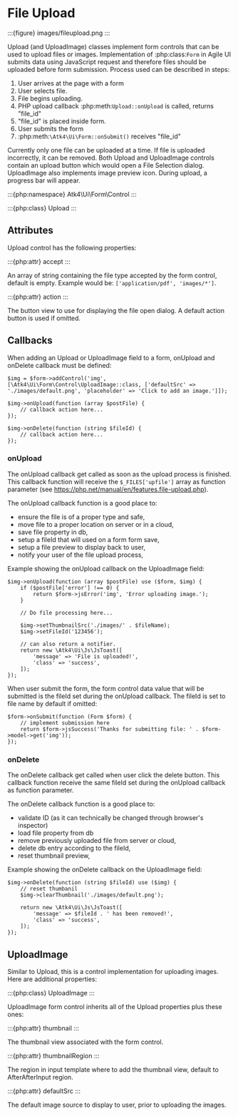 # File Upload

:::{figure} images/fileupload.png
:::

Upload (and UploadImage) classes implement form controls that can be used to upload files or images.
Implementation of :php:class:`Form` in Agile UI submits data using JavaScript request and
therefore files should be uploaded before form submission. Process used can be described
in steps:

1. User arrives at the page with a form
2. User selects file.
3. File begins uploading.
4. PHP upload callback :php:meth:`Upload::onUpload` is called, returns "file_id"
5. "file_id" is placed inside form.
6. User submits the form
7. :php:meth:`\Atk4\Ui\Form::onSubmit()` receives "file_id"

Currently only one file can be uploaded at a time. If file is uploaded incorrectly,
it can be removed. Both Upload and UploadImage controls contain an upload button which would
open a File Selection dialog. UploadImage also implements image preview icon.
During upload, a progress bar will appear.

:::{php:namespace} Atk4\Ui\Form\Control
:::

:::{php:class} Upload
:::

## Attributes

Upload control has the following properties:

:::{php:attr} accept
:::

An array of string containing the file type accepted by the form control, default is empty.
Example would be: `['application/pdf', 'images/*']`.

:::{php:attr} action
:::

The button view to use for displaying the file open dialog. A default action button is used if omitted.

## Callbacks

When adding an Upload or UploadImage field to a form, onUpload and onDelete callback must be defined:

```
$img = $form->addControl('img', [\Atk4\Ui\Form\Control\UploadImage::class, ['defaultSrc' => './images/default.png', 'placeholder' => 'Click to add an image.']]);

$img->onUpload(function (array $postFile) {
    // callback action here...
});

$img->onDelete(function (string $fileId) {
    // callback action here...
});
```

### onUpload

The onUpload callback get called as soon as the upload process is finished. This callback
function will receive the `$_FILES['upfile']` array as function parameter (see https://php.net/manual/en/features.file-upload.php).

The onUpload callback function is a good place to:

- ensure the file is of a proper type and safe,
- move file to a proper location on server or in a cloud,
- save file property in db,
- setup a fileId that will used on a form form save,
- setup a file preview to display back to user,
- notify your user of the file upload process,

Example showing the onUpload callback on the UploadImage field:

```
$img->onUpload(function (array $postFile) use ($form, $img) {
    if ($postFile['error'] !== 0) {
        return $form->jsError('img', 'Error uploading image.');
    }

    // Do file processing here...

    $img->setThumbnailSrc('./images/' . $fileName);
    $img->setFileId('123456');

    // can also return a notifier.
    return new \Atk4\Ui\Js\JsToast([
        'message' => 'File is uploaded!',
        'class' => 'success',
    ]);
});
```

When user submit the form, the form control data value that will be submitted is the fileId set during the onUpload callback.
The fileId is set to file name by default if omitted:

```
$form->onSubmit(function (Form $form) {
    // implement submission here
    return $form->jsSuccess('Thanks for submitting file: ' . $form->model->get('img'));
});
```

### onDelete

The onDelete callback get called when user click the delete button. This callback function
receive the same fileId set during the onUpload callback as function parameter.

The onDelete callback function is a good place to:

- validate ID (as it can technically be changed through browser's inspector)
- load file property from db
- remove previously uploaded file from server or cloud,
- delete db entry according to the fileId,
- reset thumbnail preview,

Example showing the onDelete callback on the UploadImage field:

```
$img->onDelete(function (string $fileId) use ($img) {
    // reset thumbanil
    $img->clearThumbnail('./images/default.png');

    return new \Atk4\Ui\Js\JsToast([
        'message' => $fileId . ' has been removed!',
        'class' => 'success',
    ]);
});
```

## UploadImage

Similar to Upload, this is a control implementation for uploading images. Here are additional properties:

:::{php:class} UploadImage
:::

UploadImage form control inherits all of the Upload properties plus these ones:

:::{php:attr} thumbnail
:::

The thumbnail view associated with the form control.

:::{php:attr} thumbnailRegion
:::

The region in input template where to add the thumbnail view, default to AfterAfterInput region.

:::{php:attr} defaultSrc
:::

The default image source to display to user, prior to uploading the images.
